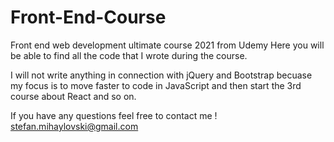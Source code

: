 # Front-End-Course
Front end web development ultimate course 2021 from Udemy
Here you will be able to find all the code that  I wrote during the course.

I will not write anything in connection with jQuery and Bootstrap becuase my focus is to move faster  to 
code in JavaScript and then start the 3rd course about React and so on.

If you have any questions feel free to contact me !
stefan.mihaylovski@gmail.com
